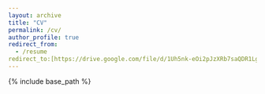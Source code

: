 ```yaml
---
layout: archive
title: "CV"
permalink: /cv/
author_profile: true
redirect_from:
  - /resume
redirect_to:[https://drive.google.com/file/d/1Uh5nk-eOi2pJzXRb7saQDR1Lg76ClBPv/view?usp=share_link]
---
```


{% include base_path %}
